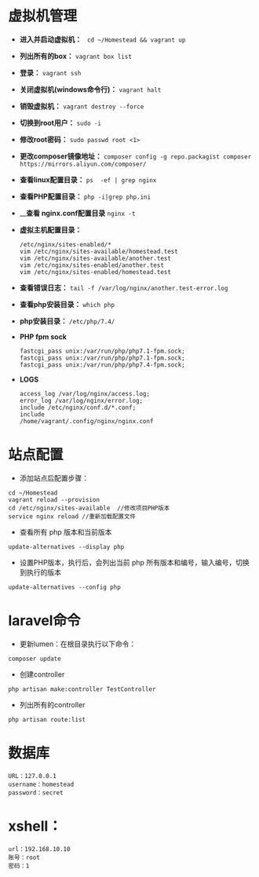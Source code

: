 # 虚拟机管理

*  __进入并启动虚拟机：__
	` cd ~/Homestead && vagrant up`

* __列出所有的box：__
	`vagrant box list`
* __登录：__
	`vagrant ssh`
* __关闭虚拟机(windows命令行)：__
	`vagrant halt`
* __销毁虚拟机：__
	`vagrant destroy --force`
* __切换到root用户：__
	`sudo -i `
* __修改root密码：__
`sudo passwd root <1>`
*  __更改composer镜像地址：__
`composer config -g repo.packagist composer https://mirrors.aliyun.com/composer/`

* __查看linux配置目录：__
	`ps  -ef | grep nginx`
* __查看PHP配置目录：__
	`php -i|grep php.ini`
*  ____查看 nginx.conf配置目录__
	`nginx -t`
* __虚拟主机配置目录：__
    ```
    /etc/nginx/sites-enabled/*
    vim /etc/nginx/sites-available/homestead.test
    vim /etc/nginx/sites-available/another.test
    vim /etc/nginx/sites-enabled/another.test
    vim /etc/nginx/sites-enabled/homestead.test
    ```

* __查看错误日志：__
	`tail -f /var/log/nginx/another.test-error.log`

+ __查看php安装目录：__
	`which php`
- __php安装目录：__
	`/etc/php/7.4/`

* __PHP fpm sock__
    ```
    fastcgi_pass unix:/var/run/php/php7.1-fpm.sock;
    fastcgi_pass unix:/var/run/php/php7.1-fpm.sock;
    fastcgi_pass unix:/var/run/php/php7.4-fpm.sock;
    ```
* __LOGS__
    ```
    access_log /var/log/nginx/access.log;
    error_log /var/log/nginx/error.log;
    include /etc/nginx/conf.d/*.conf;
    include 
    /home/vagrant/.config/nginx/nginx.conf
    ```

# 站点配置

* 添加站点后配置步骤：
```
cd ~/Homestead
vagrant reload --provision
cd /etc/nginx/sites-available  //修改项目PHP版本
service nginx reload //重新加载配置文件
```
* 查看所有 php 版本和当前版本
```
update-alternatives --display php
```
* 设置PHP版本，执行后，会列出当前 php 所有版本和编号，输入编号，切换到执行的版本
```
update-alternatives --config php
```

# laravel命令
* 更新lumen：在根目录执行以下命令：
```
composer update
```
* 创建controller
```
php artisan make:controller TestController
```
* 列出所有的controller
```
php artisan route:list
```


# 数据库
    URL：127.0.0.1
    username：homestead
    password：secret

# xshell：
    url：192.168.10.10
    账号：root
    密码：1





